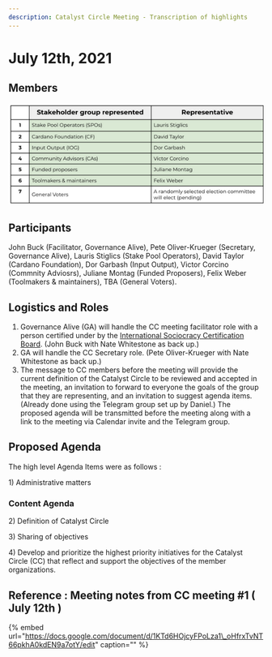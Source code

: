 ```yaml
---
description: Catalyst Circle Meeting - Transcription of highlights
---
```


# July 12th, 2021

## Members

![Catalyst Circle Members](../.gitbook/assets/2021-07-15-1-.png)

## Participants

John Buck \(Facilitator, Governance Alive\), Pete Oliver-Krueger \(Secretary, Governance Alive\), Lauris Stiglics \(Stake Pool Operators\), David Taylor \(Cardano Foundation\), Dor Garbash \(Input Output\), Victor Corcino \(Commnity Adviosrs\), Juliane Montag \(Funded Proposers\), Felix Weber \(Toolmakers & maintainers\), TBA \(General Voters\).

## Logistics and Roles

1. Governance Alive \(GA\) will handle the CC meeting facilitator role with a person certified under by the [International Sociocracy Certification Board](http://www.iscb.earth). \(John Buck with Nate Whitestone as back up.\)
2. GA will handle the CC Secretary role. \(Pete Oliver-Krueger with Nate Whitestone as back up.\)
3. The message to CC members before the meeting will provide the current definition of the Catalyst Circle to be reviewed and accepted in the meeting, an invitation to forward to everyone the goals of the group that they are representing, and an invitation to suggest agenda items. \(Already done using the Telegram group set up by Daniel.\) The proposed agenda will be transmitted before the meeting along with a link to the meeting via Calendar invite and the Telegram group. 

## Proposed Agenda

The high level Agenda Items were as follows :

1\) Administrative matters

### Content Agenda

2\) Definition of Catalyst Circle

3\) Sharing of objectives

4\) Develop and prioritize the highest priority initiatives for the Catalyst Circle \(CC\) that reflect and support the objectives of the member organizations.

## Reference : Meeting notes from CC meeting \#1 \( July 12th \)

{% embed url="https://docs.google.com/document/d/1KTd6HOjcyFPoLza1\_oHfrxTvNT66pkhA0kdEN9a7otY/edit" caption="" %}

## 

